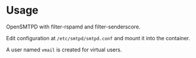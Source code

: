 # Usage

OpenSMTPD with filter-rspamd and filter-senderscore.

Edit configuration at `/etc/smtpd/smtpd.conf` and mount it into the container.

A user named `vmail` is created for virtual users.
